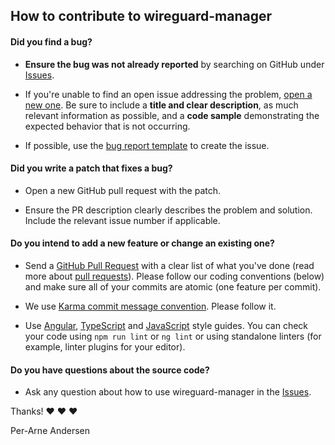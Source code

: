 ## How to contribute to wireguard-manager

#### **Did you find a bug?**

* **Ensure the bug was not already reported** by searching on GitHub under [Issues](https://github.com/perara/wireguard-manager/issues).

* If you're unable to find an open issue addressing the problem, [open a new one](https://github.com/perara/wireguard-manager/issues/new). Be sure to include a **title and clear description**, as much relevant information as possible, and a **code sample** demonstrating the expected behavior that is not occurring.

* If possible, use the [bug report template](.github/ISSUE_TEMPLATE.md) to create the issue.

#### **Did you write a patch that fixes a bug?**

* Open a new GitHub pull request with the patch.

* Ensure the PR description clearly describes the problem and solution. Include the relevant issue number if applicable.

#### **Do you intend to add a new feature or change an existing one?**

* Send a [GitHub Pull Request](https://github.com/perara/wireguard-manager/pull/new) with a clear list of what you've done (read more about [pull requests](http://help.github.com/pull-requests/)). Please follow our coding conventions (below) and make sure all of your commits are atomic (one feature per commit).

* We use [Karma commit message convention](http://karma-runner.github.io/0.13/dev/git-commit-msg.html). Please follow it.

* Use [Angular](https://angular.io/guide/styleguide), [TypeScript](https://github.com/Microsoft/TypeScript/wiki/Coding-guidelines) and [JavaScript](https://github.com/airbnb/javascript) style guides. You can check your code using `npm run lint` or `ng lint` or using standalone linters (for example, linter plugins for your editor).

#### **Do you have questions about the source code?**

* Ask any question about how to use wireguard-manager in the [Issues](https://github.com/perara/wireguard-manager/issues).

Thanks! :heart: :heart: :heart:

Per-Arne Andersen
